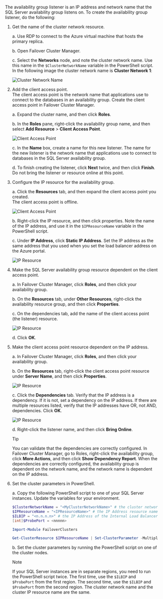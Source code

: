 The availability group listener is an IP address and network name that the SQL Server availability group listens on. To create the availability group listener, do the following:

1. <a name="getnet"></a>Get the name of the cluster network resource.

    a. Use RDP to connect to the Azure virtual machine that hosts the primary replica. 

    b. Open Failover Cluster Manager.

    c. Select the **Networks** node, and note the cluster network name. Use this name in the `$ClusterNetworkName` variable in the PowerShell script. In the following image the cluster network name is **Cluster Network 1**:

   ![Cluster Network Name](./media/virtual-machines-ag-listener-configure/90-clusternetworkname.png)

2. <a name="addcap"></a>Add the client access point.  
    The client access point is the network name that applications use to connect to the databases in an availability group. Create the client access point in Failover Cluster Manager.

    a. Expand the cluster name, and then click **Roles**.

    b. In the **Roles** pane, right-click the availability group name, and then select **Add Resource** > **Client Access Point**.

   ![Client Access Point](./media/virtual-machines-ag-listener-configure/92-addclientaccesspoint.png)

    c. In the **Name** box, create a name for this new listener. 
   The name for the new listener is the network name that applications use to connect to databases in the SQL Server availability group.
   
    d. To finish creating the listener, click **Next** twice, and then click **Finish**. Do not bring the listener or resource online at this point.

3. <a name="congroup"></a>Configure the IP resource for the availability group.

    a. Click the **Resources** tab, and then expand the client access point you created.  
    The client access point is offline.

   ![Client Access Point](./media/virtual-machines-ag-listener-configure/94-newclientaccesspoint.png) 

    b. Right-click the IP resource, and then click properties. Note the name of the IP address, and use it in the `$IPResourceName` variable in the PowerShell script.

    c. Under **IP Address**, click **Static IP Address**. Set the IP address as the same address that you used when you set the load balancer address on the Azure portal.

   ![IP Resource](./media/virtual-machines-ag-listener-configure/96-ipresource.png) 

    <!-----------------------I don't see this option on server 2016
    1. Disable NetBIOS for this address and click **OK**. Repeat this step for each IP resource if your solution spans multiple Azure VNets. 
    ------------------------->

4. <a name = "dependencyGroup"></a>Make the SQL Server availability group resource dependent on the client access point.

    a. In Failover Cluster Manager, click **Roles**, and then click your availability group.

    b. On the **Resources** tab, under **Other Resources**, right-click the availability resource group, and then click **Properties**. 

    c. On the dependencies tab, add the name of the client access point (the listener) resource.

   ![IP Resource](./media/virtual-machines-ag-listener-configure/97-propertiesdependencies.png) 

    d. Click **OK**.

5. <a name="listname"></a>Make the client access point resource dependent on the IP address.

    a. In Failover Cluster Manager, click **Roles**, and then click your availability group. 

    b. On the **Resources** tab, right-click the client access point resource under **Server Name**, and then click **Properties**. 

   ![IP Resource](./media/virtual-machines-ag-listener-configure/98-dependencies.png) 

    c. Click the **Dependencies** tab. Verify that the IP address is a dependency. If it is not, set a dependency on the IP address. If there are multiple resources listed, verify that the IP addresses have OR, not AND, dependencies. Click **OK**. 

   ![IP Resource](./media/virtual-machines-ag-listener-configure/98-propertiesdependencies.png) 

    d. Right-click the listener name, and then click **Bring Online**. 

    >[!TIP]
    >You can validate that the dependencies are correctly configured. In Failover Cluster Manager, go to Roles, right-click the availability group, click **More Actions**, and then click  **Show Dependency Report**. When the dependencies are correctly configured, the availability group is dependent on the network name, and the network name is dependent on the IP address. 


6. <a name="setparam"></a>Set the cluster parameters in PowerShell.
    
    a. Copy the following PowerShell script to one of your SQL Server instances. Update the variables for your environment.     
    
    ```PowerShell
    $ClusterNetworkName = "<MyClusterNetworkName>" # the cluster network name (Use Get-ClusterNetwork on Windows Server 2012 of higher to find the name)
    $IPResourceName = "<IPResourceName>" # the IP Address resource name
    $ILBIP = "<n.n.n.n>" # the IP Address of the Internal Load Balancer (ILB). This is the static IP address for the load balancer you configured in the Azure portal.
    [int]$ProbePort = <nnnnn>
    
    Import-Module FailoverClusters
    
    Get-ClusterResource $IPResourceName | Set-ClusterParameter -Multiple @{"Address"="$ILBIP";"ProbePort"=$ProbePort;"SubnetMask"="255.255.255.255";"Network"="$ClusterNetworkName";"EnableDhcp"=0}
    ```

    b. Set the cluster parameters by running the PowerShell script on one of the cluster nodes.  

    > [!NOTE]
    > If your SQL Server instances are in separate regions, you need to run the PowerShell script twice. The first time, use the `$ILBIP` and `$ProbePort` from the first region. The second time, use the `$ILBIP` and `$ProbePort` from the second region. The cluster network name and the cluster IP resource name are the same. 
